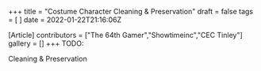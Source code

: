 +++
title = "Costume Character Cleaning & Preservation"
draft = false
tags = [ ]
date = 2022-01-22T21:16:06Z

[Article]
contributors = ["The 64th Gamer","Showtimeinc","CEC Tinley"]
gallery = []
+++
TODO:

Cleaning & Preservation